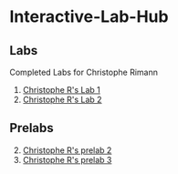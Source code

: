 # Interactive-Lab-Hub


## Labs
Completed Labs for Christophe Rimann

1. [Christophe R's Lab 1](https://github.com/infobiac/Interactive-Lab-Hub/tree/master/labs/Lab01)
2. [Christophe R's Lab 2](https://github.com/infobiac/IDD-Fa18-Lab2)

## Prelabs


2. [Christophe R's prelab 2](https://github.com/infobiac/Interactive-Lab-Hub/blob/master/prelabs/prelab2.pdf)
3. [Christophe R's prelab 3](https://github.com/infobiac/Interactive-Lab-Hub/blob/master/prelabs/prelab3.MD)


